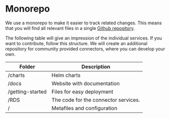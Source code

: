 # Monorepo

We use a monorepo to make it easier to track related changes. This means that you will find all relevant files in a single [Github repository](https://github.com/Sciebo-RDS/Sciebo-RDS).

The following table will give an impression of the individual services. If you want to contribute, follow this structure. We will create an additional repository for community provided connectors, where you can develop your own. 

| Folder           | Description                          |
| ---------------- | ------------------------------------ |
| /charts          | Helm charts                          |
| /docs            | Website with documentation           |
| /getting-started | Files for easy deployment            |
| /RDS             | The code for the connector services. |
| /                | Metafiles and configuration          |

